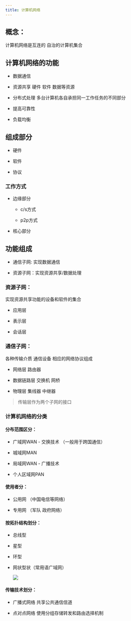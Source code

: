 ```yaml
---
title: 计算机网络
---
```


## 概念：

计算机网络是互连的 自治的计算机集合

## 计算机网络的功能

* 数据通信

* 资源共享 硬件 软件 数据等资源

* 分布式处理 多台计算机各自承担同一工作任务的不同部分

* 提高可靠性

* 负载均衡

## 组成部分

* 硬件

* 软件

* 协议

### 工作方式

* 边缘部分

  + c/s方式

  + p2p方式

* 核心部分

## 功能组成

* 通信子网: 实现数据通信

* 资源子网：实现资源共享/数据处理

### 资源子网：

实现资源共享功能的设备和软件的集合

* 应用层

* 表示层

* 会话层

### 通信子网：

各种传输介质 通信设备 相应的网络协议组成

* 网络层 路由器

* 数据链路层 交换机 网桥

* 物理层 集线器 中继器

> 传输层作为两个子网的接口

### 计算机网络的分类

#### 分布范围区分：

* 广域网WAN - 交换技术 （一般用于跨国通信）

* 城域网MAN

* 局域网WAN - 广播技术

* 个人区域网PAN

#### 使用者分：

* 公用网 （中国电信等网络）

* 专用网 （军队 政府网络）

#### 按拓扑结构划分：

* 总线型

* 星型

* 环型

* 网状型状（常用语广域网）

  ![](http://82.157.59.68:8083/images/network/2022-04-04-10-57-11-image.png?msec=1649057578683)

#### 传输技术划分：

* 广播式网络 共享公共通信信道

* 点对点网络 使用分组存储转发和路由选择机制
